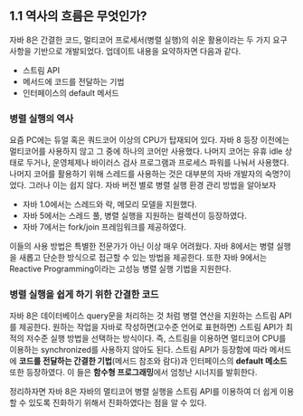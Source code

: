 ## 1.1 역사의 흐름은 무엇인가?
자바 8은 간결한 코드, 멀티코어 프로세서(병렬 실행)의 쉬운 활용이라는 두 가지 요구사항을 기반으로 개발되었다. 업데이트 내용을 요약하자면 다음과 같다.
- 스트림 API
- 메서드에 코드를 전달하는 기법
- 인터페이스의 default 메서드

### 병렬 실행의 역사
요즘 PC에는 듀얼 혹은 쿼드코어 이상의 CPU가 탑재되어 있다. 자바 8 등장 이전에는 멀티코어를 사용하지 않고 그 중에 하나의 코어만 사용했다. 나머지 코어는 유휴 idle 상태로 두거나, 운영체제나 바이러스 검사 프로그램과 프로세스 파워를 나눠서 사용했다.
나머지 코어를 활용하기 위해 스레드를 사용하는 것은 대부분의 자바 개발자의 숙명?이었다. 그러나 이는 쉽지 않다. 자바 버전 별로 병렬 실행 환경 관리 방법을 알아보자
- 자바 1.0에서는 스레드와 락, 메모리 모델을 지원했다.
- 자바 5에서는 스레드 풀, 병렬 실행을 지원하는 컬렉션이 등장하였다.
- 자바 7에서는 fork/join 프레임워크를 제공하였다.

이들의 사용 방법은 특별한 전문가가 아닌 이상 매우 어려웠다. 자바 8에서는 병렬 실행을 새롭고 단순한 방식으로 접근할 수 있는 방법을 제공한다. 또한 자바 9에서는 Reactive Programming이라는 고성능 병렬 실행 기법을 지원한다.
### 병렬 실행을 쉽게 하기 위한 간결한 코드
자바 8은 데이터베이스 query문을 처리하는 것 처럼 병렬 연산을 지원하는 스트림 API를 제공한다. 원하는 작업을 자바로 작성하면(고수준 언어로 표현하면) 스트림 API가 최적의 저수준 실행 방법을 선택하는 방식이다. 즉, 스트림을 이용하면 멀티코어 CPU를 이용하는 synchronized를 사용하지 않아도 된다.
스트림 API가 등장함에 따라 메서드에 **코드를 전달하는 간결한 기법**(메서드 참조와 람다)과 인터페이스의 **default 메소드** 또한 등장하였다. 이 들은 **함수형 프로그래밍**에서 엄청난 시너지를 발휘한다.

정리하자면 자바 8은 자바의 멀티코어 병렬 실행을 스트림 API를 이용하여 더 쉽게 이용할 수 있도록 진화하기 위해서 진화하였다는 점을 알 수 있다. 
